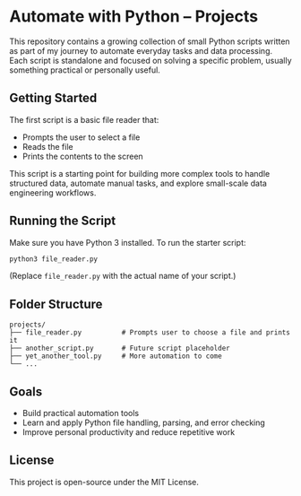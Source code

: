 # Automate with Python – Projects

This repository contains a growing collection of small Python scripts written as part of my journey to automate everyday tasks and data processing. Each script is standalone and focused on solving a specific problem, usually something practical or personally useful.

## Getting Started

The first script is a basic file reader that:
- Prompts the user to select a file
- Reads the file
- Prints the contents to the screen

This script is a starting point for building more complex tools to handle structured data, automate manual tasks, and explore small-scale data engineering workflows.

## Running the Script

Make sure you have Python 3 installed. To run the starter script:

```bash
python3 file_reader.py
```

(Replace `file_reader.py` with the actual name of your script.)

## Folder Structure

```
projects/
├── file_reader.py          # Prompts user to choose a file and prints it
├── another_script.py       # Future script placeholder
├── yet_another_tool.py     # More automation to come
└── ...
```

## Goals

- Build practical automation tools
- Learn and apply Python file handling, parsing, and error checking
- Improve personal productivity and reduce repetitive work

## License

This project is open-source under the MIT License.
